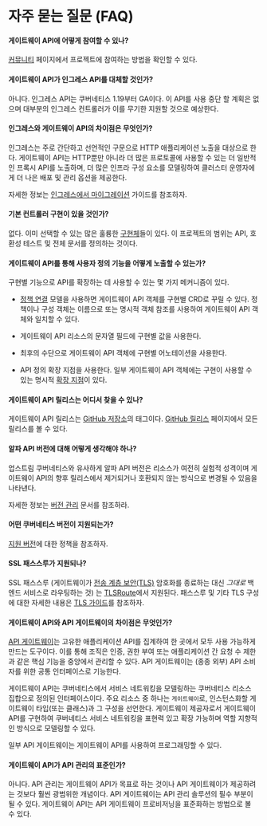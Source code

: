 # 자주 묻는 질문 (FAQ)

#### 게이트웨이 API에 어떻게 참여할 수 있나?

[커뮤니티](contributing/index.md) 페이지에서 프로젝트에 참여하는 방법을
확인할 수 있다.

#### 게이트웨이 API가 인그레스 API를 대체할 것인가?
아니다. 인그레스 API는 쿠버네티스 1.19부터 GA이다.
이 API를 사용 중단 할 계획은 없으며 대부분의 인그레스 컨트롤러가 이를 무기한 지원할 것으로 예상한다.

#### 인그레스와 게이트웨이 API의 차이점은 무엇인가?
인그레스는 주로 간단하고 선언적인 구문으로 HTTP 애플리케이션 노출을 대상으로 한다.
게이트웨이 API는 HTTP뿐만 아니라 더 많은 프로토콜에 사용할 수 있는 더 일반적인 프록시 API를 노출하며,
더 많은 인프라 구성 요소를 모델링하여 클러스터 운영자에게
더 나은 배포 및 관리 옵션을 제공한다.

자세한 정보는 [인그레스에서 마이그레이션](guides/migrating-from-ingress.md)
가이드를 참조하자.

#### 기본 컨트롤러 구현이 있을 것인가?
없다.
이미 선택할 수 있는 많은 훌륭한 [구현체](implementations.md)들이 있다.
이 프로젝트의 범위는 API, 호환성 테스트 및 전체 문서를 정의하는 것이다.

#### 게이트웨이 API를 통해 사용자 정의 기능을 어떻게 노출할 수 있는가?
구현별 기능으로 API를 확장하는 데 사용할 수 있는 몇 가지
메커니즘이 있다.

* [정책 연결](reference/policy-attachment.md) 모델을 사용하면
게이트웨이 API 객체를 구현별 CRD로 꾸릴 수 있다.
정책이나 구성 객체는 이름으로 또는 명시적 객체 참조를 사용하여
게이트웨이 API 객체와 일치할 수 있다.

* 게이트웨이 API 리소스의 문자열 필드에 구현별 값을 사용한다.

* 최후의 수단으로 게이트웨이 API 객체에 구현별 어노테이션을
  사용한다.

* API 정의 확장 지점을 사용한다.
  일부 게이트웨이 API 객체에는 구현이 사용할 수 있는 명시적
  [확장 지점](concepts/api-overview.md#extension-points)이 있다.

#### 게이트웨이 API 릴리스는 어디서 찾을 수 있나?
게이트웨이 API 릴리스는
[GitHub 저장소](https://github.com/kubernetes-sigs/gateway-api)의 태그이다.
[GitHub 릴리스](https://github.com/kubernetes-sigs/gateway-api/releases) 페이지에서
모든 릴리스를 볼 수 있다.

#### 알파 API 버전에 대해 어떻게 생각해야 하나?
업스트림 쿠버네티스와 유사하게 알파 API 버전은 리소스가 여전히 실험적 성격이며
게이트웨이 API의 향후 릴리스에서 제거되거나 호환되지 않는 방식으로 변경될 수 있음을
나타낸다.

자세한 정보는 [버전 관리](concepts/versioning.md) 문서를 참조하라.

#### 어떤 쿠버네티스 버전이 지원되는가?
[지원 버전](concepts/versioning.md#supported-versions)에 대한 정책을
참조하자.

#### SSL 패스스루가 지원되나?
SSL 패스스루
(게이트웨이가 [전송 계층 보안(TLS)](https://en.wikipedia.org/wiki/Transport_Layer_Security) 암호화를 종료하는 대신 _그대로_ 백엔드 서비스로 라우팅하는 것)
는 
[TLSRoute](concepts/api-overview.md#tlsroute)에서 지원된다.
패스스루 및 기타 TLS 구성에 대한 자세한 내용은
[TLS 가이드](guides/tls.md)를 참조하자.

#### 게이트웨이 API와 API 게이트웨이의 차이점은 무엇인가?
[API 게이트웨이](https://glossary.cncf.io/api-gateway/)는
고유한 애플리케이션 API를 집계하여 한 곳에서 모두 사용 가능하게 만드는 도구이다.
이를 통해 조직은 인증, 권한 부여 또는 애플리케이션 간 요청 수 제한과 같은 핵심
기능을 중앙에서 관리할 수 있다.
API 게이트웨이는 (종종 외부) API 소비자를 위한 공통 인터페이스로 기능한다.

게이트웨이 API는 쿠버네티스에서 서비스 네트워킹을 모델링하는 쿠버네티스 리소스 집합으로 정의된 인터페이스이다.
주요 리소스 중 하나는 `게이트웨이`로, 인스턴스화할 게이트웨이 타입(또는 클래스)과 그 구성을 선언한다.
게이트웨이 제공자로서 게이트웨이 API를 구현하여
쿠버네티스 서비스 네트워킹을 표현력 있고 확장 가능하며 역할 지향적인 방식으로 모델링할 수
있다.

일부 API 게이트웨이는 게이트웨이 API를 사용하여 프로그래밍할 수 있다.

#### 게이트웨이 API가 API 관리의 표준인가?
아니다.
API 관리는 게이트웨이 API가 목표로 하는 것이나 API 게이트웨이가 제공하려는 것보다 훨씬 광범위한 개념이다.
API 게이트웨이는 API 관리 솔루션의 필수 부분이 될 수 있다.
게이트웨이 API는 API 게이트웨이 프로비저닝을 표준화하는 방법으로 볼 수 있다.
